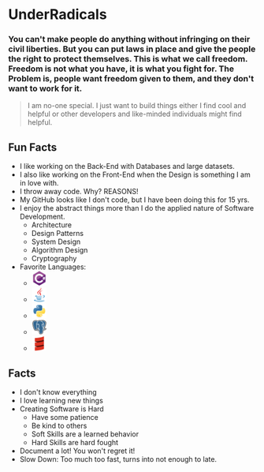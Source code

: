# UnderRadicals

### You can't make people do anything without infringing on their civil liberties. But you can put laws in place and give the people the right to protect themselves. This is what we call freedom. Freedom is not what you have, it is what you fight for. The Problem is, people want freedom given to them, and they don't want to work for it.

> I am no-one special. I just want to build things either I find cool and helpful or other developers and like-minded individuals might find helpful. 

## Fun Facts
- I like working on the Back-End with Databases and large datasets. 
- I also like working on the Front-End when the Design is something I am in love with. 
- I throw away code. Why? REASONS! 
- My GitHub looks like I don't code, but I have been doing this for 15 yrs.
- I enjoy the abstract things more than I do the applied nature of Software Development. 
  - Architecture
  - Design Patterns
  - System Design
  - Algorithm Design
  - Cryptography
- Favorite Languages:
  - <img width="30px" height="30px" alt="c sharp logo" src="./public/csharp-original.svg">
  - <img width="30px" height="30px" alt="java logo" src="./public/java-original.svg">
  - <img width="30px" height="30px" alt="java logo" src="./public/python-original.svg">
  - <img width="30px" height="30px" alt="java logo" src="./public/postgresql-original.svg">
  - <img width="30px" height="30px" alt="java logo" src="./public/scala-original.svg">

## Facts
- I don't know everything
- I love learning new things
- Creating Software is Hard
  - Have some patience
  - Be kind to others
  - Soft Skills are a learned behavior
  - Hard Skills are hard fought
- Document a lot! You won't regret it! 
- Slow Down: Too much too fast, turns into not enough to late.

